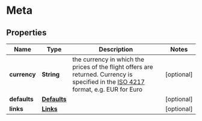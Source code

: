

# Meta


## Properties

| Name | Type | Description | Notes |
|------------ | ------------- | ------------- | -------------|
|**currency** | **String** | the currency in which the prices of the flight offers are returned. Currency is specified in the [ISO 4217](https://en.wikipedia.org/wiki/ISO_4217) format, e.g. EUR for Euro |  [optional] |
|**defaults** | [**Defaults**](Defaults.md) |  |  [optional] |
|**links** | [**Links**](Links.md) |  |  [optional] |



